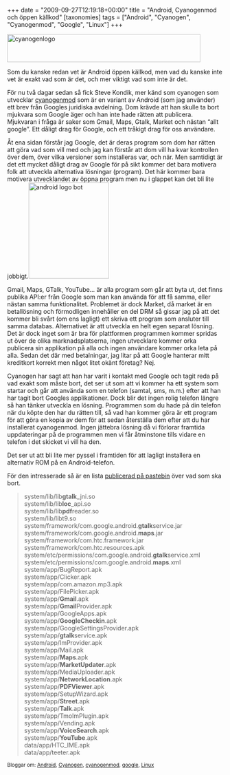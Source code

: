 +++
date = "2009-09-27T12:19:18+00:00"
title = "Android, Cyanogenmod och öppen källkod"
[taxonomies]
tags = ["Android", "Cyanogen", "Cyanogenmod", "Google", "Linux"]
+++

<img class="aligncenter size-full wp-image-752" title="cyanogenlogo" src="/images/2009/09/cyanogenlogo.png" alt="cyanogenlogo" width="450" height="65" />

Som du kanske redan vet är Android öppen källkod, men vad du kanske inte vet är exakt vad som är det, och mer viktigt vad som inte är det.

För nu två dagar sedan så fick Steve Kondik, mer känd som cyanogen som utvecklar [cyanogenmod][1] som är en variant av Android (som jag använder) ett brev från Googles juridiska avdelning. Dom krävde att han skulle ta bort mjukvara som Google äger och han inte hade rätten att publicera. Mjukvaran i fråga är saker som Gmail, Maps, Gtalk, Market och nästan &#8220;allt google&#8221;. Ett dåligt drag för Google, och ett tråkigt drag för oss användare.

Åt ena sidan förstår jag Google, det är deras program som dom har rätten att göra vad som vill med och jag kan förstår att dom vill ha kvar kontrollen över dem, över vilka versioner som installeras var, och när. Men samtidigt är det ett mycket dåligt drag av Google för på sikt kommer det bara motivera folk att utveckla alternativa lösningar (program). Det här kommer bara motivera utvecklandet av öppna program men nu i glappet kan det bli lite jobbigt.<img class="alignright size-full wp-image-753" title="android logo bot" src="/images/2009/09/android-logo-bot.jpg" alt="android logo bot" width="187" height="223" />

Gmail, Maps, GTalk, YouTube&#8230; är alla program som går att byta ut, det finns publika API:er från Google som man kan använda för att få samma, eller nästan samma funktionalitet. Problemet är dock Market, då market är en betallösning och förmodligen innehåller en del DRM så gissar jag på att det kommer bli svårt (om ens lagligt) ett skriva ett program som ansluter till samma databas. Alternativet är att utveckla en helt egen separat lösning. Det är dock inget som är bra för plattformen programmen kommer spridas ut över de olika marknadsplatserna, ingen utvecklare kommer orka publicera sin applikation på alla och ingen användare kommer orka leta på alla. Sedan det där med betalningar, jag litar på att Google hanterar mitt kreditkort korrekt men något litet okänt företag? Nej.

Cyanogen har sagt att han har varit i kontakt med Google och tagit reda på vad exakt som måste bort, det ser ut som att vi kommer ha ett system som startar och går att använda som en telefon (samtal, sms, m.m.) efter att han har tagit bort Googles applikationer. Dock blir det ingen rolig telefon längre så han tänker utveckla en lösning. Programmen som du hade på din telefon när du köpte den har du rätten till, så vad han kommer göra är ett program för att göra en kopia av dem för att sedan återställa dem efter att du har installerat cyanogenmod. Ingen jättebra lösning då vi förlorar framtida uppdateringar på de programmen men vi får åtminstone tills vidare en telefon i det skicket vi vill ha den.

Det ser ut att bli lite mer pyssel i framtiden för att lagligt installera en alternativ ROM på en Android-telefon.

För den intresserade så är en lista [publicerad på pastebin][2] över vad som ska bort.

> system/lib/lib**gtalk**_jni.so  
> system/lib/lib**loc**_api.so  
> system/lib/lib**pdf**reader.so  
> system/lib/libt9.so  
> system/framework/com.google.android.**gtalk**service.jar  
> system/framework/com.google.android.**maps**.jar  
> system/framework/com.htc.framework.jar  
> system/framework/com.htc.resources.apk  
> system/etc/permissions/com.google.android.**gtalk**service.xml  
> system/etc/permissions/com.google.android.**maps**.xml  
> system/app/BugReport.apk  
> system/app/Clicker.apk  
> system/app/com.amazon.mp3.apk  
> system/app/FilePicker.apk  
> system/app/**Gmail**.apk  
> system/app/**Gmail**Provider.apk  
> system/app/GoogleApps.apk  
> system/app/**GoogleCheckin**.apk  
> system/app/GoogleSettingsProvider.apk  
> system/app/**gtalk**service.apk  
> system/app/ImProvider.apk  
> system/app/Mail.apk  
> system/app/**Maps**.apk  
> system/app/**MarketUpdater**.apk  
> system/app/MediaUploader.apk  
> system/app/**NetworkLocation**.apk  
> system/app/**PDFViewer**.apk  
> system/app/SetupWizard.apk  
> system/app/**Street**.apk  
> system/app/**Talk**.apk  
> system/app/TmoImPlugin.apk  
> system/app/Vending.apk  
> system/app/**VoiceSearch**.apk  
> system/app/**YouTube**.apk  
> data/app/HTC_IME.apk  
> data/app/teeter.apk

<small> <p class='technorati-tags'>
  Bloggar om: <a class='technorati-link' href='http://bloggar.se/om/Android' rel='tag' target='_self'>Android</a>, <a class='technorati-link' href='http://bloggar.se/om/Cyanogen' rel='tag' target='_self'>Cyanogen</a>, <a class='technorati-link' href='http://bloggar.se/om/cyanogenmod' rel='tag' target='_self'>cyanogenmod</a>, <a class='technorati-link' href='http://bloggar.se/om/google' rel='tag' target='_self'>google</a>, <a class='technorati-link' href='http://bloggar.se/om/Linux' rel='tag' target='_self'>Linux</a>
</p></small>

 [1]: https://web.archive.org/web/20091109093123/http://www.cyanogenmod.com/
 [2]: http://pastebin.com/m1ca395b2
